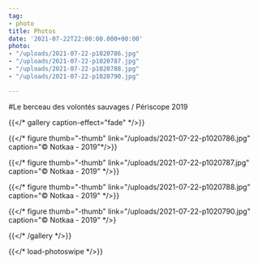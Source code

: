 ```yaml
---
tag:
- photo
title: Photos
date: '2021-07-22T22:00:00.000+00:00'
photo:
- "/uploads/2021-07-22-p1020786.jpg"
- "/uploads/2021-07-22-p1020787.jpg"
- "/uploads/2021-07-22-p1020788.jpg"
- "/uploads/2021-07-22-p1020790.jpg"

---
```

\#Le berceau des volontés sauvages / Périscope 2019

{{</* gallery caption-effect="fade" */>}}

{{</* figure thumb="-thumb" link="/uploads/2021-07-22-p1020786.jpg" caption="© Notkaa - 2019"*/>}}

{{</* figure thumb="-thumb" link="/uploads/2021-07-22-p1020787.jpg" caption="© Notkaa - 2019" */>}}

{{</* figure thumb="-thumb" link="/uploads/2021-07-22-p1020788.jpg" caption="© Notkaa - 2019" */>}}

{{</* figure thumb="-thumb" link="/uploads/2021-07-22-p1020790.jpg" caption="© Notkaa - 2019" */>}

{{</* /gallery */>}}

{{</* load-photoswipe */>}}